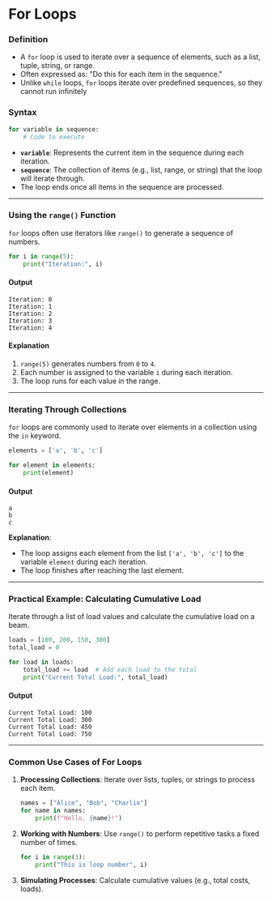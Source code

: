 # For Loops

### Definition
- A `for` loop is used to iterate over a sequence of elements, such as a list, tuple, string, or range.
- Often expressed as: "Do this for each item in the sequence."
- Unlike `while` loops, `for` loops iterate over predefined sequences, so they cannot run infinitely

### Syntax
```python
for variable in sequence:
    # Code to execute
```

- **`variable`**: Represents the current item in the sequence during each iteration.
- **`sequence`**: The collection of items (e.g., list, range, or string) that the loop will iterate through.
- The loop ends once all items in the sequence are processed.

---

### Using the `range()` Function
`for` loops often use iterators like `range()` to generate a sequence of numbers.

```python
for i in range(5):
    print("Iteration:", i)
```

#### Output
```
Iteration: 0
Iteration: 1
Iteration: 2
Iteration: 3
Iteration: 4
```

#### Explanation
1. `range(5)` generates numbers from `0` to `4`.
2. Each number is assigned to the variable `i` during each iteration.
3. The loop runs for each value in the range.

---

### Iterating Through Collections
`for` loops are commonly used to iterate over elements in a collection using the `in` keyword.

```python
elements = ['a', 'b', 'c']

for element in elements:
    print(element)
```

#### Output
```
a
b
c
```

**Explanation**:
- The loop assigns each element from the list `['a', 'b', 'c']` to the variable `element` during each iteration.
- The loop finishes after reaching the last element.

---

### Practical Example: Calculating Cumulative Load
Iterate through a list of load values and calculate the cumulative load on a beam.

```python
loads = [100, 200, 150, 300]
total_load = 0

for load in loads:
    total_load += load  # Add each load to the total
    print("Current Total Load:", total_load)
```

#### Output
```
Current Total Load: 100
Current Total Load: 300
Current Total Load: 450
Current Total Load: 750
```

---

### Common Use Cases of For Loops
1. **Processing Collections**: Iterate over lists, tuples, or strings to process each item.
   ```python
   names = ["Alice", "Bob", "Charlie"]
   for name in names:
       print(f"Hello, {name}!")
   ```

2. **Working with Numbers**: Use `range()` to perform repetitive tasks a fixed number of times.
   ```python
   for i in range(3):
       print("This is loop number", i)
   ```

4. **Simulating Processes**: Calculate cumulative values (e.g., total costs, loads).
